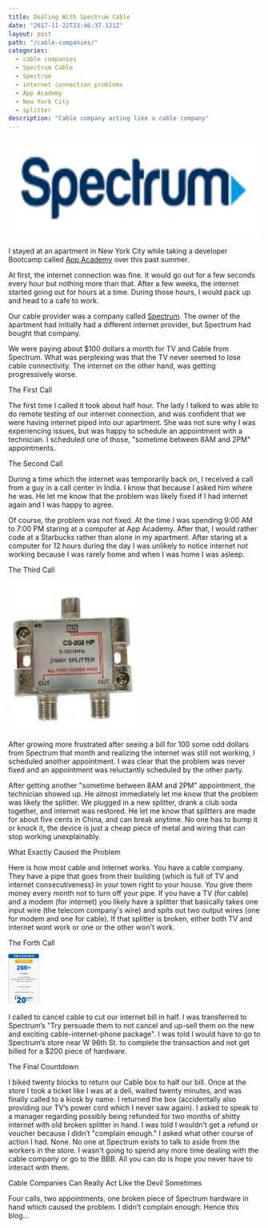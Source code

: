 ```yaml
---
title: Dealing With Spectrum Cable
date: "2017-11-22T23:46:37.121Z"
layout: post
path: "/cable-companies/"
categories:
  - cable companies
  - Spectrum Cable
  - Spectrum
  - internet connection problems
  - App Academy
  - New York City
  - splitter
description: "Cable company acting like a cable company"
---
```


<img height="200" src="./spectrumbrand.png" alt="Spectrum phone tv internet deal">

I stayed at an apartment in New York City while taking a developer Bootcamp called [App Academy](www.appacademy.io) over this past summer.

At first, the internet connection was fine. It would go out for a few seconds every hour but nothing more than that. After a few weeks, the internet started going out for hours at a time. During those hours, I would pack up and head to a cafe to work.

Our cable provider was a company called [Spectrum](www.spectrum.com). The owner of the apartment had initially had a different internet provider, but Spectrum had bought that company.

We were paying about $100 dollars a month for TV and Cable from Spectrum. What was perplexing was that the TV never seemed to lose cable connectivity. The internet on the other hand, was getting progressively worse.

The First Call

The first time I called it took about half hour. The lady I talked to was able to do remote testing of our internet connection, and was confident that we were having internet piped into our apartment. She was not sure why I was experiencing issues, but was happy to schedule an appointment with a technician. I scheduled one of those, "sometime between 8AM and 2PM" appointments.

The Second Call

During a time which the internet was temporarily back on, I received a call from a guy in a call center in India. I know that because I asked him where he was. He let me know that the problem was likely fixed if I had internet again and I was happy to agree.

Of course, the problem was not fixed. At the time I was spending 9:00 AM to 7:00 PM staring at a computer at App Academy. After that, I would rather code at a Starbucks rather than alone in my apartment. After staring at a computer for 12 hours during the day I was unlikely to notice internet not working because I was rarely home and when I was home I was asleep.

The Third Call

<img height="300" src="./image1.png" alt="What a Spectrum splitter looks like">

After growing more frustrated after seeing a bill for 100 some odd dollars from Spectrum that month and realizing the internet was still not working, I scheduled another appointment. I was clear that the problem was never fixed and an appointment was reluctantly scheduled by the other party.

After getting another "sometime between 8AM and 2PM" appointment, the technician showed up. He almost immediately let me know that the problem was likely the splitter. We plugged in a new splitter, drank a club soda together, and internet was restored. He let me know that splitters are made for about five cents in China, and can break anytime. No one has to bump it or knock it, the device is just a cheap piece of metal and wiring that can stop working unexplainably.

What Exactly Caused the Problem

Here is how most cable and internet works. You have a cable company. They have a pipe that goes from their building (which is full of TV and internet consecutiveness) in your town right to your house. You give them money every month not to turn off your pipe. If you have a TV (for cable) and a modem (for internet) you likely have a splitter that basically takes one input wire (the telecom company's wire) and spits out two output wires (one for modem and one for cable). If that splitter is broken, either both TV and internet wont work or one or the other won't work.

The Forth Call

<img height="100" src="./soundslikeadeal.png" alt="Spectrum phone tv internet deal">

I called to cancel cable to cut our internet bill in half. I was transferred to Spectrum’s "Try persuade them to not cancel and up-sell them on the new and exciting cable-internet-phone package". I was told I would have to go to Spectrum’s store near W 96th St. to complete the transaction and not get billed for a $200 piece of hardware.

The Final Countdown

I biked twenty blocks to return our Cable box to half our bill. Once at the store I took a ticket like I was at a deli, waited twenty minutes, and was finally called to a kiosk by name. I returned the box (accidentally also providing our TV’s power cord which I never saw again). I asked to speak to a manager regarding possibly being refunded for two months of shitty internet with old broken splitter in hand. I was told I wouldn’t get a refund or voucher because I didn’t "complain enough." I asked what other course of action I had. None. No one at Spectrum exists to talk to aside from the workers in the store. I wasn't going to spend any more time dealing with the cable company or go to the BBB. All you can do is hope you never have to interact with them.

Cable Companies Can Really Act Like the Devil Sometimes

Four calls, two appointments, one broken piece of Spectrum hardware in hand which caused the problem. I didn’t complain enough. Hence this blog...
